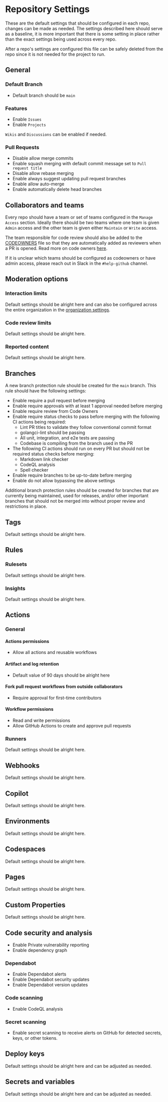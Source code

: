 # Repository Settings

These are the default settings that should be configured in each repo, changes can be made as needed.
The settings described here should serve as a baseline, it is more important that there is some setting in place rather 
than the exact settings being used across every repo.

After a repo's settings are configured this file can be safely deleted from the repo since it is not needed for the
project to run.

## General

### Default Branch
- Default branch should be `main`

### Features
- Enable `Issues` 
- Enable `Projects` 

`Wikis` and `Discussions` can be enabled if needed.

### Pull Requests
- Disable allow merge commits
- Enable squash merging with default commit message set to `Pull request title`
- Disable allow rebase merging
- Enable always suggest updating pull request branches
- Enable allow auto-merge
- Enable automatically delete head branches

## Collaborators and teams  

Every repo should have a team or set of teams configured in the `Manage Access` section. Ideally there should be
two teams where one team is given `Admin` access and the other team is given either `Maintain` or `Write` access.

The team responsible for code review should also be added to the [CODEOWNERS](../.github/CODEOWNERS) file so that
they are automatically added as reviewers when a PR is opened. Read more on code owners [here](https://help.github.com/articles/about-codeowners/).

If it is unclear which teams should be configured as codeowners or have admin access, please reach out in Slack in the
`#help-github` channel.

## Moderation options

### Interaction limits

Default settings should be alright here and can also be configured across the entire organization 
in the [organization settings](https://github.com/organizations/strangelove-ventures/settings/interaction_limits).

### Code review limits

Default settings should be alright here.

### Reported content

Default settings should be alright here.

## Branches

A new branch protection rule should be created for the `main` branch. This rule should have the following settings:

- Enable require a pull request before merging
- Enable require approvals with at least 1 approval needed before merging
- Enable require review from Code Owners
- Enable require status checks to pass before merging with the following CI actions being required:
  - Lint PR titles to validate they follow conventional commit format
  - golangci-lint should be passing
  - All unit, integration, and e2e tests are passing
  - Codebase is compiling from the branch used in the PR
- The following CI actions should run on every PR but should not be required status checks before merging:
  - Markdown link checker
  - CodeQL analysis
  - Spell checker
- Enable require branches to be up-to-date before merging
- Enable do not allow bypassing the above settings

Additional branch protection rules should be created for branches that are currently being maintained, used for releases,
and/or other important branches that should not be merged into without proper review and restrictions in place. 

## Tags  

Default settings should be alright here. 

## Rules  

### Rulesets

Default settings should be alright here.

### Insights 

Default settings should be alright here.

## Actions

### General

#### Actions permissions

- Allow all actions and reusable workflows

#### Artifact and log retention 

- Default value of 90 days should be alright here

#### Fork pull request workflows from outside collaborators

- Require approval for first-time contributors

#### Workflow permissions

- Read and write permissions
- Allow GitHub Actions to create and approve pull requests

### Runners

Default settings should be alright here.


## Webhooks  

Default settings should be alright here.

## Copilot  

Default settings should be alright here.

## Environments  

Default settings should be alright here.

## Codespaces  

Default settings should be alright here.

## Pages  

Default settings should be alright here.

## Custom Properties 

Default settings should be alright here.

## Code security and analysis

- Enable Private vulnerability reporting
- Enable dependency graph

### Dependabot

- Enable Dependabot alerts
- Enable Dependabot security updates
- Enable Dependabot version updates

### Code scanning

- Enable CodeQL analysis

### Secret scanning

- Enable secret scanning to receive alerts on GitHub for detected secrets, keys, or other tokens.

## Deploy keys  

Default settings should be alright here and can be adjusted as needed.

## Secrets and variables

Default settings should be alright here and can be adjusted as needed.



